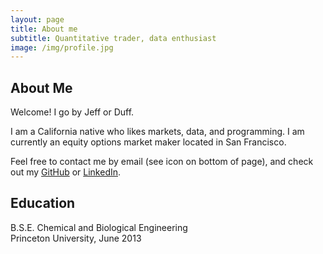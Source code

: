 ```yaml
---
layout: page
title: About me
subtitle: Quantitative trader, data enthusiast
image: /img/profile.jpg
---
```


## About Me

Welcome! I go by Jeff or Duff. 

I am a California native who likes markets, data, and programming. I am currently an equity options market maker located in San Francisco.

Feel free to contact me by email (see icon on bottom of page), and check out my [GitHub](https://github.com/duffwang) or [LinkedIn](https://linkedin.com/in/jwang2013).

## Education

B.S.E. Chemical and Biological Engineering  
Princeton University, June 2013
